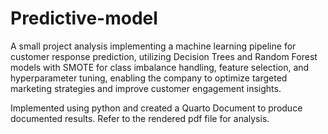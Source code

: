 # Predictive-model
A small project analysis implementing a machine learning pipeline for customer response prediction, utilizing Decision Trees and Random Forest models with SMOTE for class imbalance handling, feature selection, and hyperparameter tuning, enabling the company to optimize targeted marketing strategies and improve customer engagement insights.

Implemented using python and created a Quarto Document to produce documented results.
Refer to the rendered pdf file for analysis.

